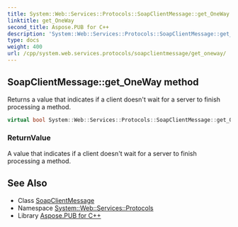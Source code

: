 ```yaml
---
title: System::Web::Services::Protocols::SoapClientMessage::get_OneWay method
linktitle: get_OneWay
second_title: Aspose.PUB for C++
description: 'System::Web::Services::Protocols::SoapClientMessage::get_OneWay method. Returns a value that indicates if a client doesn''t wait for a server to finish processing a method in C++.'
type: docs
weight: 400
url: /cpp/system.web.services.protocols/soapclientmessage/get_oneway/
---
```

## SoapClientMessage::get_OneWay method


Returns a value that indicates if a client doesn't wait for a server to finish processing a method.

```cpp
virtual bool System::Web::Services::Protocols::SoapClientMessage::get_OneWay()
```


### ReturnValue

A value that indicates if a client doesn't wait for a server to finish processing a method.

## See Also

* Class [SoapClientMessage](../)
* Namespace [System::Web::Services::Protocols](../../)
* Library [Aspose.PUB for C++](../../../)
